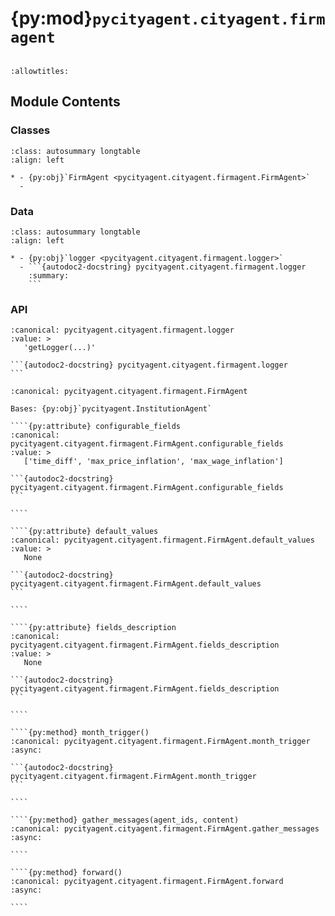 # {py:mod}`pycityagent.cityagent.firmagent`

```{py:module} pycityagent.cityagent.firmagent
```

```{autodoc2-docstring} pycityagent.cityagent.firmagent
:allowtitles:
```

## Module Contents

### Classes

````{list-table}
:class: autosummary longtable
:align: left

* - {py:obj}`FirmAgent <pycityagent.cityagent.firmagent.FirmAgent>`
  -
````

### Data

````{list-table}
:class: autosummary longtable
:align: left

* - {py:obj}`logger <pycityagent.cityagent.firmagent.logger>`
  - ```{autodoc2-docstring} pycityagent.cityagent.firmagent.logger
    :summary:
    ```
````

### API

````{py:data} logger
:canonical: pycityagent.cityagent.firmagent.logger
:value: >
   'getLogger(...)'

```{autodoc2-docstring} pycityagent.cityagent.firmagent.logger
```

````

`````{py:class} FirmAgent(name: str, llm_client: typing.Optional[pycityagent.llm.LLM] = None, simulator: typing.Optional[pycityagent.Simulator] = None, memory: typing.Optional[pycityagent.memory.Memory] = None, economy_client: typing.Optional[pycityagent.economy.EconomyClient] = None, messager: typing.Optional[pycityagent.message.Messager] = None, avro_file: typing.Optional[dict] = None)
:canonical: pycityagent.cityagent.firmagent.FirmAgent

Bases: {py:obj}`pycityagent.InstitutionAgent`

````{py:attribute} configurable_fields
:canonical: pycityagent.cityagent.firmagent.FirmAgent.configurable_fields
:value: >
   ['time_diff', 'max_price_inflation', 'max_wage_inflation']

```{autodoc2-docstring} pycityagent.cityagent.firmagent.FirmAgent.configurable_fields
```

````

````{py:attribute} default_values
:canonical: pycityagent.cityagent.firmagent.FirmAgent.default_values
:value: >
   None

```{autodoc2-docstring} pycityagent.cityagent.firmagent.FirmAgent.default_values
```

````

````{py:attribute} fields_description
:canonical: pycityagent.cityagent.firmagent.FirmAgent.fields_description
:value: >
   None

```{autodoc2-docstring} pycityagent.cityagent.firmagent.FirmAgent.fields_description
```

````

````{py:method} month_trigger()
:canonical: pycityagent.cityagent.firmagent.FirmAgent.month_trigger
:async:

```{autodoc2-docstring} pycityagent.cityagent.firmagent.FirmAgent.month_trigger
```

````

````{py:method} gather_messages(agent_ids, content)
:canonical: pycityagent.cityagent.firmagent.FirmAgent.gather_messages
:async:

````

````{py:method} forward()
:canonical: pycityagent.cityagent.firmagent.FirmAgent.forward
:async:

````

`````
